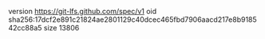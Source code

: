 version https://git-lfs.github.com/spec/v1
oid sha256:17dcf2e891c21824ae2801129c40dcec465fbd7906aacd217e8b918542cc88a5
size 13806
